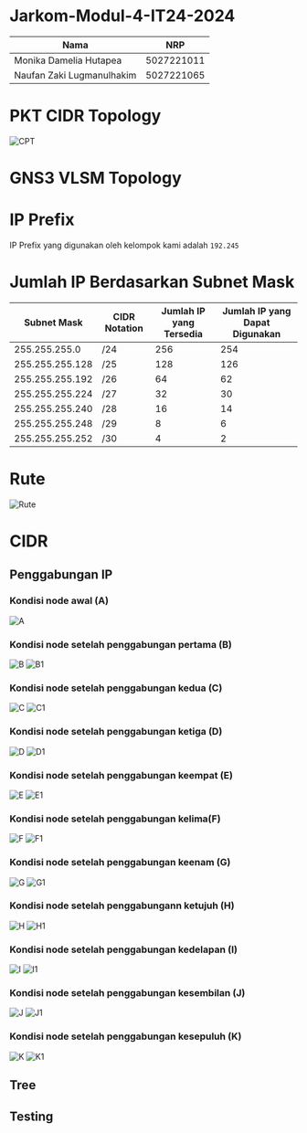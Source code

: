 # Jarkom-Modul-4-IT24-2024
| Nama | NRP |
| --------------------- | ----------------------- |
| Monika Damelia Hutapea | 5027221011 |
| Naufan Zaki Lugmanulhakim | 5027221065 |

# PKT CIDR Topology
![CPT](image.png)
# GNS3 VLSM Topology

# IP Prefix
IP Prefix yang digunakan oleh kelompok kami adalah
`192.245`

# Jumlah IP Berdasarkan Subnet Mask
| Subnet Mask      | CIDR Notation | Jumlah IP yang Tersedia | Jumlah IP yang Dapat Digunakan |
|------------------|---------------|-------------------------|--------------------------------|
| 255.255.255.0    | /24           | 256                     | 254                            |
| 255.255.255.128  | /25           | 128                     | 126                            |
| 255.255.255.192  | /26           | 64                      | 62                             |
| 255.255.255.224  | /27           | 32                      | 30                             |
| 255.255.255.240  | /28           | 16                      | 14                             |
| 255.255.255.248  | /29           | 8                       | 6                              |
| 255.255.255.252  | /30           | 4                       | 2                              |

# Rute
![Rute](image-7.png)

# CIDR
## Penggabungan IP

### Kondisi node awal (A)
![A](image-2.png)

### Kondisi node setelah penggabungan pertama (B)
![B](image-3.png)
![B1](image-15.png)
### Kondisi node setelah penggabungan kedua (C)
![C](image-4.png)
![C1](image-16.png)
### Kondisi node setelah penggabungan ketiga (D)
![D](image-5.png)
![D1](image-17.png)
### Kondisi node setelah penggabungan keempat (E)
![E](image-6.png)
![E1](image-18.png)
### Kondisi node setelah penggabungan kelima(F)
![F](image-8.png)
![F1](image-19.png)
### Kondisi node setelah penggabungan keenam (G)
![G](image-9.png)
![G1](image-20.png)
### Kondisi node setelah penggabungann ketujuh (H)
![H](image-10.png)
![H1](image-21.png)
### Kondisi node setelah penggabungan kedelapan (I)
![I](image-11.png)
![I1](image-22.png)
### Kondisi node setelah penggabungan kesembilan (J)
![J](image-12.png)
![J1](image-24.png)
### Kondisi node setelah penggabungan kesepuluh (K)
![K](image-14.png)
![K1](image-23.png)
## Tree

## Testing
